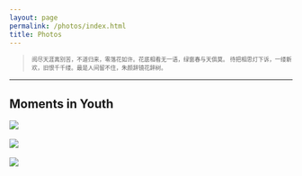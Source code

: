 ```yaml
---
layout: page
permalink: /photos/index.html
title: Photos
---
```

> <font size="1"> 阅尽天涯离别苦，不道归来，零落花如许。花底相看无一语，绿窗春与天俱莫。
待把相思灯下诉，一缕新欢，旧恨千千缕。最是人间留不住，朱颜辞镜花辞树。</font>
---


## Moments in Youth
<div>
<img src="https://Forbear-Xia.github.io/images/4.jpg">
</div>
<br>

<div>
<img src="https://Forbear-Xia.github.io/images/5.jpg">
</div>
<br>

<div>
<img src="、https://Forbear-Xia.github.io/images/6.jpg">
</div>
<br>


